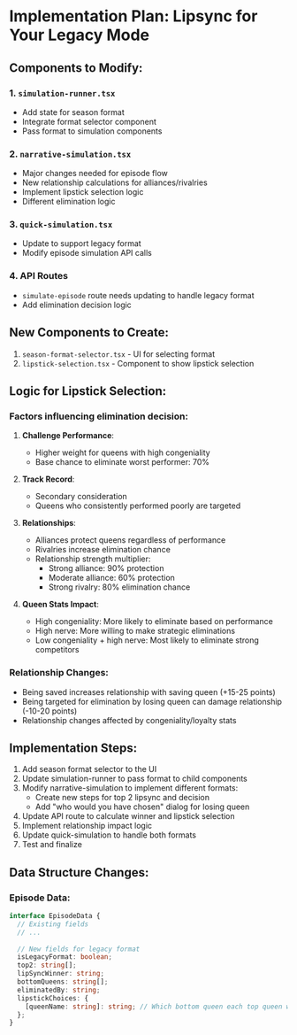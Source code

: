 # Implementation Plan: Lipsync for Your Legacy Mode

## Components to Modify:

### 1. `simulation-runner.tsx`
- Add state for season format
- Integrate format selector component
- Pass format to simulation components

### 2. `narrative-simulation.tsx`
- Major changes needed for episode flow
- New relationship calculations for alliances/rivalries
- Implement lipstick selection logic
- Different elimination logic

### 3. `quick-simulation.tsx`
- Update to support legacy format
- Modify episode simulation API calls

### 4. API Routes
- `simulate-episode` route needs updating to handle legacy format
- Add elimination decision logic

## New Components to Create:
1. `season-format-selector.tsx` - UI for selecting format
2. `lipstick-selection.tsx` - Component to show lipstick selection

## Logic for Lipstick Selection:

### Factors influencing elimination decision:
1. **Challenge Performance**: 
   - Higher weight for queens with high congeniality
   - Base chance to eliminate worst performer: 70%

2. **Track Record**:
   - Secondary consideration
   - Queens who consistently performed poorly are targeted

3. **Relationships**:
   - Alliances protect queens regardless of performance
   - Rivalries increase elimination chance
   - Relationship strength multiplier: 
     - Strong alliance: 90% protection
     - Moderate alliance: 60% protection
     - Strong rivalry: 80% elimination chance

4. **Queen Stats Impact**:
   - High congeniality: More likely to eliminate based on performance
   - High nerve: More willing to make strategic eliminations
   - Low congeniality + high nerve: Most likely to eliminate strong competitors

### Relationship Changes:
- Being saved increases relationship with saving queen (+15-25 points)
- Being targeted for elimination by losing queen can damage relationship (-10-20 points)
- Relationship changes affected by congeniality/loyalty stats

## Implementation Steps:

1. Add season format selector to the UI
2. Update simulation-runner to pass format to child components
3. Modify narrative-simulation to implement different formats:
   - Create new steps for top 2 lipsync and decision
   - Add "who would you have chosen" dialog for losing queen
4. Update API route to calculate winner and lipstick selection
5. Implement relationship impact logic
6. Update quick-simulation to handle both formats
7. Test and finalize

## Data Structure Changes:

### Episode Data:
```typescript
interface EpisodeData {
  // Existing fields
  // ...
  
  // New fields for legacy format
  isLegacyFormat: boolean;
  top2: string[];
  lipSyncWinner: string;
  bottomQueens: string[];
  eliminatedBy: string;
  lipstickChoices: {
    [queenName: string]: string; // Which bottom queen each top queen would eliminate
  };
}
```
